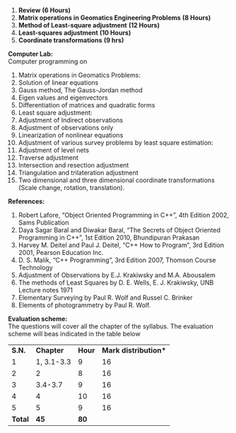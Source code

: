 1. **Review** **(6 Hours)**
2. **Matrix operations in Geomatics Engineering Problems** **(8 Hours)**
3. **Method of Least-square adjustment** **(12 Hours)**
4. **Least-squares adjustment** **(10 Hours)**
5. **Coordinate transformations** **(9 hrs)**

**Computer Lab:**  
Computer programming on

1. Matrix operations in Geomatics Problems:
2. Solution of linear equations
3. Gauss method, The Gauss-Jordan method
4. Eigen values and eigenvectors
5. Differentiation of matrices and quadratic forms
6. Least square adjustment:
7. Adjustment of Indirect observations
8. Adjustment of observations only
9. Linearization of nonlinear equations
10. Adjustment of various survey problems by least square estimation:
11. Adjustment of level nets
12. Traverse adjustment
13. Intersection and resection adjustment
14. Triangulation and trilateration adjustment
15. Two dimensional and three dimensional coordinate transformations (Scale change, rotation, translation).

**References:**

1. Robert Lafore, “Object Oriented Programming in C++”, 4th Edition 2002, Sams Publication
2. Daya Sagar Baral and Diwakar Baral, “The Secrets of Object Oriented Programming in C++”, 1st Edition 2010, Bhundipuran Prakasan
3. Harvey M. Deitel and Paul J. Deitel, “C++ How to Program”, 3rd Edition 2001, Pearson Education Inc.
4. D. S. Malik, “C++ Programming”, 3rd Edition 2007, Thomson Course Technology
5. Adjustment of Observations by E.J. Krakiwsky and M.A. Abousalem
6. The methods of Least Squares by D. E. Wells, E. J. Krakiwsky, UNB Lecture notes 1971
7. Elementary Surveying by Paul R. Wolf and Russel C. Brinker
8. Elements of photogrammetry by Paul R. Wolf.

**Evaluation scheme:**  
The questions will cover all the chapter of the syllabus. The evaluation scheme will beas indicated in the table below

|           |             |          |                         |
| --------- | ----------- | -------- | ----------------------- |
| **S.N.**  | **Chapter** | **Hour** | **Mark distribution\*** |
| 1         | 1, 3.1-3.3  | 9        | 16                      |
| 2         | 2           | 8        | 16                      |
| 3         | 3.4-3.7     | 9        | 16                      |
| 4         | 4           | 10       | 16                      |
| 5         | 5           | 9        | 16                      |
| **Total** | **45**      | **80**   |

